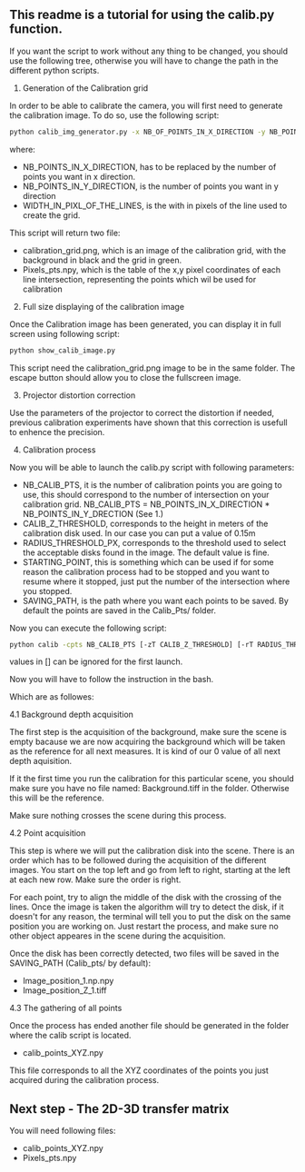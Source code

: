 ## This readme is a tutorial for using the calib.py function.

If you want the script to work without any thing to be changed, you should use the following tree, otherwise you will have to change the path in the different python scripts.




1. Generation of the Calibration grid

In order to be able to calibrate the camera, you will first need to generate the calibration image.
To do so, use the following script:

```bash
python calib_img_generator.py -x NB_OF_POINTS_IN_X_DIRECTION -y NB_POINTS_IN_Y_DIRECTION -w WIDTH_IN_PIXL_OF_THE_LINES
```

where:
-  NB_POINTS_IN_X_DIRECTION, has to be replaced by the number of points you want in x direction.
-  NB_POINTS_IN_Y_DIRECTION, is the number of points you want in y direction
-  WIDTH_IN_PIXL_OF_THE_LINES, is the with in pixels of the line used to create the grid.

This script will return two file:

-  calibration_grid.png, which is an image of the calibration grid, with the background in black and the grid in green.
-  Pixels_pts.npy, which is the table of the x,y pixel coordinates of each line intersection, representing the points which wil be used for calibration

2. Full size displaying of the calibration image

Once the Calibration image has been generated, you can display it in full screen using following script:

```bash
python show_calib_image.py
```

This script need the calibration_grid.png image to be in the same folder.
The escape button should allow you to close the fullscreen image.


3. Projector distortion correction

Use the parameters of the projector to correct the distortion if needed, previous calibration experiments have shown that this correction is usefull to enhence the precision.


4. Calibration process

Now you will be able to launch the calib.py script with following parameters:

-  NB_CALIB_PTS, it is the number of calibration points you are going to use, this should correspond to the number of intersection on your calibration grid.
		NB_CALIB_PTS = NB_POINTS_IN_X_DIRECTION * NB_POINTS_IN_Y_DRECTION (See 1.) 
-  CALIB_Z_THRESHOLD, corresponds to the height in meters of the calibration disk used. In our case you can put a value of 0.15m 
-  RADIUS_THRESHOLD_PX, corresponds to the threshold used to select the acceptable disks found in the image. The default value is fine.
-  STARTING_POINT, this is something which can be used if for some reason the calibration process had to be stopped and you want to resume where it stopped, just put the number of the intersection where you stopped.
-  SAVING_PATH, is the path where you want each points to be saved. By default the points are saved in the Calib_Pts/ folder.

Now you can execute the following script:

```bash
python calib -cpts NB_CALIB_PTS [-zT CALIB_Z_THRESHOLD] [-rT RADIUS_THRESHOLD_PX] [-s STARTING_POINT] [-sp SAVING_PATH]
```

values in [] can be ignored for the first launch.

Now you will have to follow the instruction in the bash. 

Which are as followes:

4.1 Background depth acquisition

The first step is the acquisition of the background, make sure the scene is empty bacause we are now acquiring the background which will be taken as the reference for all next measures.
It is kind of our 0 value of all next depth aquisition.

If it the first time you run the calibration for this particular scene, you should make sure you have no file named: Background.tiff in the folder.
Otherwise this will be the reference.

Make sure nothing crosses the scene during this process.

4.2 Point acquisition

This step is where we will put the calibration disk into the scene.
There is an order which has to be followed during the acquisition of the different images.
You start on the top left and go from left to right, starting at the left at each new row. Make sure the order is right.

For each point, try to align the middle of the disk with the crossing of the lines.
Once the image is taken the algorithm will try to detect the disk, if it doesn't for any reason, the terminal will tell you to put the disk on the same position you are working on.
Just restart the process, and make sure no other object appeares in the scene during the acquisition.

Once the disk has been correctly detected, two files will be saved in the SAVING_PATH (Calib_pts/ by default):

-  Image_position_1.np.npy
-  Image_position_Z_1.tiff
 
4.3 The gathering of all points

Once the process has ended another file should be generated in the folder where the calib script is located.

-  calib_points_XYZ.npy

This file corresponds to all the XYZ coordinates of the points you just acquired during the calibration process.

## Next step - The 2D-3D transfer matrix

You will need following files:

- calib_points_XYZ.npy
- Pixels_pts.npy


